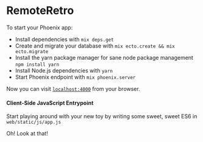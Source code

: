 # RemoteRetro

To start your Phoenix app:

  * Install dependencies with `mix deps.get`
  * Create and migrate your database with `mix ecto.create && mix ecto.migrate`
  * Install the yarn package manager for sane node package management `npm install yarn`
  * Install Node.js dependencies with `yarn`
  * Start Phoenix endpoint with `mix phoenix.server`

Now you can visit [`localhost:4000`](http://localhost:4000) from your browser.

#### Client-Side JavaScript Entrypoint

Start playing around with your new toy by writing some sweet, sweet ES6 in `web/static/js/app.js`

Oh! Look at that!
